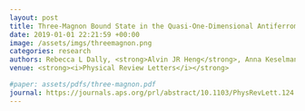 ```yaml
---
layout: post
title: Three-Magnon Bound State in the Quasi-One-Dimensional Antiferromagnet a-NaMnO2
date: 2019-01-01 22:21:59 +00:00
image: /assets/imgs/threemagnon.png
categories: research
authors: Rebecca L Dally, <strong>Alvin JR Heng</strong>, Anna Keselman, Mitchell M Bordelon, Matthew B Stone, Leon Balents, Stephen D Wilson
venue: <strong><i>Physical Review Letters</i></strong>

#paper: assets/pdfs/three-magnon.pdf
journal: https://journals.aps.org/prl/abstract/10.1103/PhysRevLett.124.197203
---
```

